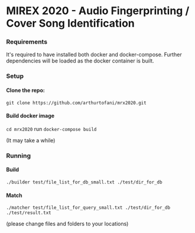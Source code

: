 # MIREX 2020 - Audio Fingerprinting / Cover Song Identification

### Requirements

It's required to have installed both docker and docker-compose. Further dependencies will be loaded as the docker container is built.

### Setup

#### Clone the repo:
`git clone https://github.com/arthurtofani/mrx2020.git`


#### Build docker image
`cd mrx2020`
run `docker-compose build`

(It may take a while)



### Running

#### Build

`./builder test/file_list_for_db_small.txt ./test/dir_for_db`


#### Match

 `./matcher test/file_list_for_query_small.txt ./test/dir_for_db ./test/result.txt`


(please change files and folders to your locations)
